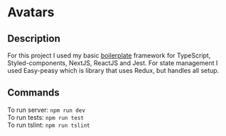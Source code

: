 # Avatars

## Description
For this project I used my basic [boilerplate](https://github.com/AleksandrukTad/FullstackFramework) framework for TypeScript, Styled-components, NextJS, ReactJS and Jest. For state management I used Easy-peasy which is library that uses Redux, but handles all setup. 

## Commands
To run server: `npm run dev` <br />
To run tests: `npm run test` <br />
To run tslint: `npm run tslint` <br />